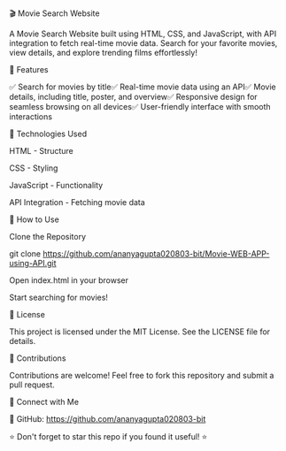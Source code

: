 🎬 Movie Search Website

A Movie Search Website built using HTML, CSS, and JavaScript, with API integration to fetch real-time movie data. Search for your favorite movies, view details, and explore trending films effortlessly!

🚀 Features

✅ Search for movies by title✅ Real-time movie data using an API✅ Movie details, including title, poster, and overview✅ Responsive design for seamless browsing on all devices✅ User-friendly interface with smooth interactions

🔧 Technologies Used

HTML - Structure

CSS - Styling

JavaScript - Functionality

API Integration - Fetching movie data

📂 How to Use

Clone the Repository

git clone https://github.com/ananyagupta020803-bit/Movie-WEB-APP-using-API.git

Open index.html in your browser

Start searching for movies!

📜 License

This project is licensed under the MIT License. See the LICENSE file for details.

🤝 Contributions

Contributions are welcome! Feel free to fork this repository and submit a pull request.

📲 Connect with Me

📍 GitHub: https://github.com/ananyagupta020803-bit

⭐ Don't forget to star this repo if you found it useful! ⭐
